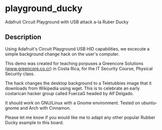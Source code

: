 # playground_ducky
Adafruit Circuit Playground with USB attack a-la Ruber Ducky

## Description
Using Adafruit's Circuit Playground USB HID capabilities, we excecute a simple background change hack on the user's computer.

This demo was created for teaching porpuses a Greencore Solutions (www.greencore.co.cr) in Costa Rica, for the IT Security Course, Physical Security class.

The hack changes the desktop background to a Teletubbies image that it downloads from Wikipedia using wget. This is to celebrate an early costarican hacker group called FuerzaG headed by Alf Delgado.

It should work on GNU/Linux with a Gnome environment. Tested on ubuntu-gnome and Arch with Cinnamon.

Please let me know if you would like me to adapt any other popular Rubber Ducky example to this board.
